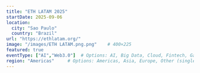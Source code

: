 ```yaml
---
title: "ETH LATAM 2025"
startDate: 2025-09-06
location:
  city: "Sao Paulo"
  country: "Brazil"
url: "https://ethlatam.org/"
image: "/images/ETH LATAM.png.png"    # 400×225
featured: true
eventType: ["AI","Web3.0"]  # Options: AI, Big Data, Cloud, Fintech, Gaming, IoT, Web3.0 (multiple selection allowed)
region: "Americas"     # Options: Americas, Asia, Europe, Other (single selection)
---
```

